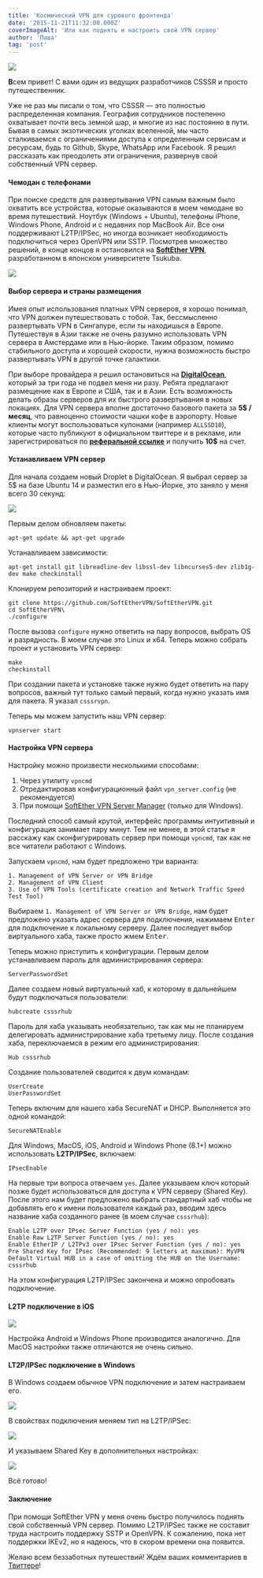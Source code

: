 ```yaml
---
title: 'Космический VPN для сурового фронтенда'
date: '2015-11-21T11:32:00.000Z'
coverImageAlt: 'Или как поднять и настроить свой VPN сервер'
author: 'Паша'
tag: 'post'
---
```


![](/images/pazanov.png)

**В**сем привет! С вами один из ведущих разработчиков CSSSR и просто путешественник.

Уже не раз мы писали о том, что CSSSR — это полностью распределенная компания. География сотрудников постепенно охватывает почти весь земной шар, и многие из нас постоянно в пути. Бывая в самых экзотических уголках вселенной, мы часто сталкиваемся с ограничениями доступа к определенным сервисам и ресурсам, будь то Github, Skype, WhatsApp или Facebook. Я решил рассказать как преодолеть эти ограничения, развернув свой собственный VPN сервер.

#### Чемодан с телефонами

При поиске средств для развертывания VPN самым важным было охватить все устройства, которые оказываются в моем чемодане во время путешествий. Ноутбук (Windows + Ubuntu), телефоны iPhone, Windows Phone, Android и с недавних пор MacBook Air. Все они поддерживают L2TP/IPSec, но иногда возникает необходимость подключиться через OpenVPN или SSTP. Посмотрев множество решений, в конце концов я остановился на **[SoftEther VPN](http://www.softether.org/)**, разработанном в японском университете Tsukuba.

![](/images/vpn/sofether.jpg)

#### Выбор сервера и страны размещения

Имея опыт использования платных VPN серверов, я хорошо понимал, что VPN должен путешествовать с тобой. Так, бессмысленно развертывать VPN в Сингапуре, если ты находишься в Европе. Путешествуя в Азии также не очень разумно использовать VPN сервера в Амстердаме или в Нью-йорке. Таким образом, помимо стабильного доступа и хорошей скорости, нужна возможность быстро развертывать VPN в другой точке галактики.

При выборе провайдера я решил остановиться на **[DigitalOcean](https://www.digitalocean.com/)**, который за три года не подвел меня ни разу. Ребята предлагают размещение как в Европе и США, так и в Азии. Есть возможность делать образы серверов для их быстрого развертывания в новых локациях. Для VPN сервера вполне достаточно базового пакета за **5$ / месяц**, что равноценно стоимости чашки кофе в аэропорту. Новые клиенты могут воспользоваться купонами (например `ALLSSD10`), которые часто публикуют в официальном твиттере и в рекламе, или зарегистрироваться по **[реферальной ссылке](https://www.digitalocean.com/?refcode=d47158e015a5)** и получить **10$** на счет.

#### Устанавливаем VPN сервер

Для начала создаем новый Droplet в DigitalOcean. Я выбрал сервер за 5$ на базе Ubuntu 14 и разместил его в Нью-Йорке, это заняло у меня всего 30 секунд:

![](/images/vpn/server.png)

Первым делом обновляем пакеты:

```
apt-get update && apt-get upgrade
```

Устанавливаем зависимости:

```
apt-get install git libreadline-dev libssl-dev libncurses5-dev zlib1g-dev make checkinstall
```

Клонируем репозиторий и настраиваем проект:

```
git clone https://github.com/SoftEtherVPN/SoftEtherVPN.git
cd SoftEtherVPN\
./configure
```

После вызова `configure` нужно ответить на пару вопросов, выбрать OS и разрядность. В моем случае это Linux и x64. Теперь можно собрать проект и установить VPN сервер:

```
make
checkinstall
```

При создании пакета и установке также нужно будет ответить на пару вопросов, важный тут только самый первый, когда нужно указать имя для пакета. Я указал `csssrvpn`.

Теперь мы можем запустить наш VPN сервер:

```
vpnserver start
```

#### Настройка VPN сервера

Настройку можно произвести несколькими способами:

1. Через утилиту `vpncmd`
2. Отредактировав конфигурационный файл `vpn_server.config` (не рекомендуется)
3. При помощи [SoftEther VPN Server Manager](https://www.softether.org/4-docs/1-manual/2._SoftEther_VPN_Essential_Architecture/2.4_VPN_Server_Manager) (только для Windows).

Последний способ самый крутой, интерфейс программы интуитивный и конфигурация занимает пару минут. Тем не менее, в этой статье я расскажу как сконфигурировать сервер при помощи `vpncmd`, так как не все читатели работают с Windows.

Запускаем `vpncmd`, нам будет предложено три варианта:

```
1. Management of VPN Server or VPN Bridge
2. Management of VPN Client
3. Use of VPN Tools (certificate creation and Network Traffic Speed Test Tool)
```

Выбираем `1. Management of VPN Server or VPN Bridge`, нам будет предложено указать адрес сервера для подключения, нажимаем <kbd>Enter</kbd> для подключение к локальному серверу. Далее последует выбор виртуального хаба, также просто жмем <kbd>Enter</kbd>.

Теперь можно приступить к конфигурации. Первым делом устанавливаем пароль для администрирования сервера:

```
ServerPasswordSet
```

Далее создаем новый виртуальный хаб, к которому в дальнейшем будут подключаться пользователи:

```
hubcreate csssrhub
```

Пароль для хаба указывать необязательно, так как мы не планируем делегировать администрирование хаба третьему лицу. После создания хаба, переключаемся в режим его администрирования:

```
Hub csssrhub
```

Создание пользователей сводится к двум командам:

```
UserCreate
UserPasswordSet
```

Теперь включим для нашего хаба SecureNAT и DHCP. Выполняется это одной командой:

```
SecureNATEnable
```

Для Windows, MacOS, iOS, Android и Windows Phone (8.1+) можно использовать **L2TP/IPSec**, включаем:

```
IPsecEnable
```

На первые три вопроса отвечаем `yes`. Далее указываем ключ который позже будет использоваться для доступа к VPN серверу (Shared Key). После этого нам будет предложено выбрать стандартный хаб чтобы не добавлять его к имени пользователя каждый раз, вводим здесь название хаба созданного ранее (в моем случае `csssrhub`):

```
Enable L2TP over IPsec Server Function (yes / no): yes
Enable Raw L2TP Server Function (yes / no): yes
Enable EtherIP / L2TPv3 over IPsec Server Function (yes / no): yes
Pre Shared Key for IPsec (Recommended: 9 letters at maximum): MyVPN
Default Virtual HUB in a case of omitting the HUB on the Username: csssrhub
```

На этом конфигурация L2TP/IPSec закончена и можно опробовать подключение.

#### L2TP подключение в iOS

![](/images/vpn/ios.png)

Настройка Android и Windows Phone производится аналогично. Для MacOS настройки также отличаются не очень сильно.

#### LT2P/IPSec подключение в Windows

В Windows создаем обычное VPN подключение и затем настраиваем его.

![](/images/vpn/1.png)

В свойствах подключения меняем тип на L2TP/IPSec:

![](/images/vpn/6.png)

И указываем Shared Key в дополнительных настройках:

![](/images/vpn/7.png)

Всё готово!

#### Заключение

При помощи SoftEther VPN у меня очень быстро получилось поднять свой собственный VPN сервер. Помимо L2TP/IPSec также не составит труда настроить поддержку SSTP и OpenVPN. К сожалению, пока нет поддержки IKEv2, но я надеюсь, что в скором времени она появится.

Желаю всем беззаботных путешествий! Ждём ваших комментариев в [Твиттере](https://twitter.com/csssr_dev)!
